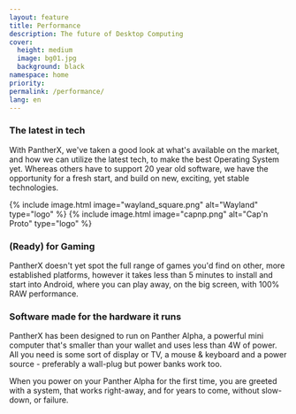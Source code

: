 ```yaml
---
layout: feature
title: Performance
description: The future of Desktop Computing
cover:
  height: medium
  image: bg01.jpg
  background: black
namespace: home
priority:
permalink: /performance/
lang: en
---
```


### The latest in tech

With PantherX, we've taken a good look at what's available on the market, and how we can utilize the latest tech, to make the best Operating System yet. Whereas others have to support 20 year old software, we have the opportunity for a fresh start, and build on new, exciting, yet stable technologies.

<div class="has-inline-images is-greyscale">
  {% include image.html image="wayland_square.png" alt="Wayland" type="logo" %}
  {% include image.html image="capnp.png" alt="Cap'n Proto" type="logo" %}
</div>

### (Ready) for Gaming

PantherX doesn't yet spot the full range of games you'd find on other, more established platforms, however it takes less than 5 minutes to install and start into Android, where you can play away, on the big screen, with 100% RAW performance.

### Software made for the hardware it runs

PantherX has been designed to run on Panther Alpha, a powerful mini computer that's smaller than your wallet and uses less than 4W of power. All you need is some sort of display or TV, a mouse & keyboard and a power source - preferably a wall-plug but power banks work too.

When you power on your Panther Alpha for the first time, you are greeted with a system, that works right-away, and for years to come, without slow-down, or failure.